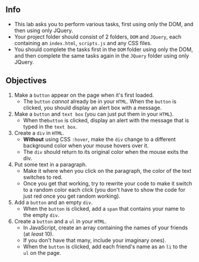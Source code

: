 ## Info

* This lab asks you to perform various tasks, first using only the DOM, and then using only JQuery.
* Your project folder should consist of 2 folders, `DOM` and `JQuery`, each containing an `index.html`, `scripts.js` and any CSS files.
* You should complete the tasks first in the `DOM` folder using only the DOM, and then complete the same tasks again in the `JQuery` folder using only JQuery.

## Objectives

01. Make a `button` appear on the page when it's first loaded. 
    * The `button` *cannot* already be in your `HTML`. When the `button` is clicked, you should display an alert box with a message.
02. Make a `button` and `text box` (you can just put them in your `HTML`). 
    * When the`button` is clicked, display an alert with the message that is typed in the `text box`.
03. Create a `div` in `HTML`. 
    * **Without** using CSS `:hover`, make the `div` change to a different background color when your mouse hovers over it. 
     * The `div` should return to its original color when the mouse exits the div.
04. Put some text in a paragraph. 
    * Make it where when you click on the paragraph, the color of the text switches to red. 
    * Once you get that working, try to rewrite your code to make it switch to a random color each click (you don't have to show the code for just red once you get random working).
05. Add a `button` and an empty `div`. 
    * When the `button` is clicked, add a `span` that contains your name to the empty `div`.
06. Create a `button` and a `ul` in your `HTML`. 
    * In JavaScript, create an array containing the names of your friends (at *least* 10). 
    * If you don't have that many, include your imaginary ones). 
    * When the `button` is clicked, add each friend's name as an `li` to the `ul` on the page.